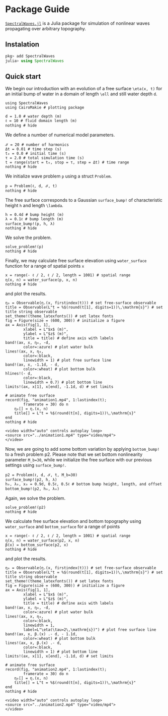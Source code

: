 # Package Guide

[`SpectralWaves.jl`](https://github.com/mcpaprota/SpectralWaves.jl) is a Julia package for simulation of nonlinear waves propagating over arbitrary topography.

## Instalation

```julia
pkg> add SpectralWaves
julia> using SpectralWaves
```

## Quick start

We begin our introduction with an evolution of a free surface ``\eta(x, t)`` for an initial bump of water in a domain of length ``\ell`` and still water depth ``d``.

```@example 0
using SpectralWaves
using CairoMakie # plotting package

d = 1.0 # water depth (m)
ℓ = 10 # fluid domain length (m)
nothing # hide
```

We define a number of numerical model parameters.

```@example 0
ℐ = 20 # number of harmonics
Δt = 0.01 # time step (s)
t₀ = 0.0 # initial time (s)
τ = 2.0 # total simulation time (s)
t = range(start = t₀, stop = τ, step = Δt) # time range
nothing # hide
```

We initialize wave problem `p` using a struct `Problem`.

```@example 0
p = Problem(ℓ, d, ℐ, t)
nothing # hide
```

The free surface corresponds to a Gaussian `surface_bump!` of characteristic height ``h`` and length ``\lambda``.

```@example 0
h = 0.4d # bump height (m)
λ = 0.1ℓ # bump length (m)
surface_bump!(p, h, λ)
nothing # hide
```

We solve the problem.

```@example 0
solve_problem!(p)
nothing # hide
```

Finally, we may calculate free surface elevation using `water_surface` function for a range of spatial points `x`

```@example 0
x = range(- ℓ / 2, ℓ / 2, length = 1001) # spatial range
η(x, n) = water_surface(p, x, n)
nothing # hide
```
and plot the results.

```@example 0
η₀ = Observable(η.(x, firstindex(t))) # set free-surface observable
title = Observable(L"t = %$(round(t[1], digits=1))\,\mathrm{s}") # set title string observable
set_theme!(theme_latexfonts()) # set latex fonts
fig = Figure(size = (600, 300)) # initialize a figure
ax = Axis(fig[1, 1], 
        xlabel = L"$x$ (m)", 
        ylabel = L"$z$ (m)",
        title = title) # define axis with labels
band!(ax, x, η₀, -d, 
        color=:azure) # plot water bulk
lines!(ax, x, η₀, 
        color=:black, 
        linewidth = 1) # plot free surface line
band!(ax, x, -1.1d, - d, 
        color=:wheat) # plot bottom bulk
hlines!(- d, 
        color=:black, 
        linewidth = 0.7) # plot bottom line
limits!(ax, x[1], x[end], -1.1d, d) # set limits

# animate free surface
record(fig, "animation1.mp4", 1:lastindex(t);
        framerate = 30) do n
    η₀[] = η.(x, n)
    title[] = L"t = %$(round(t[n], digits=1))\,\mathrm{s}"
end
nothing # hide
```

```@raw html
<video width="auto" controls autoplay loop>
<source src="../animation1.mp4" type="video/mp4">
</video>
```

Now, we are going to add some bottom variation by applying `bottom_bump!` to a fresh problem p2. Please note that we set bottom nonlinearity parameter `M_b=30`, while we initialize the free surface with our previous settings using `surface_bump!`.

```@example 0
p2 = Problem(ℓ, d, ℐ, t, M_b=30)
surface_bump!(p2, h, λ)
h₀, λ₀, x₀ = 0.9d, 0.5ℓ, 0.5ℓ # bottom bump height, length, and offset
bottom_bump!(p2, h₀, λ₀)
```

Again, we solve the problem.

```@example 0
solve_problem!(p2)
nothing # hide
```

We calculate free surface elevation and bottom topography using `water_surface` and `bottom_surface` for a range of points

```@example 0
x = range(- ℓ / 2, ℓ / 2, length = 1001) # spatial range
η(x, n) = water_surface(p2, x, n)
β(x) = bottom_surface(p2, x)
nothing # hide
```
and plot the results.

```@example 0
η₀ = Observable(η.(x, firstindex(t))) # set free-surface observable
title = Observable(L"t = %$(round(t[1], digits=1))\,\mathrm{s}") # set title string observable
set_theme!(theme_latexfonts()) # set latex fonts
fig = Figure(size = (600, 300)) # initialize a figure
ax = Axis(fig[1, 1], 
        xlabel = L"$x$ (m)", 
        ylabel = L"$z$ (m)",
        title = title) # define axis with labels
band!(ax, x, η₀, -d, 
        color=:azure) # plot water bulk
lines!(ax, x, η₀, 
        color=:black, 
        linewidth = 1, 
        label=L"\eta(\tau=2\,\mathrm{s})") # plot free surface line
band!(ax, x, β.(x) .- d, - 1.1d, 
        color=:wheat) # plot bottom bulk
lines!(ax, x, β.(x) .- d, 
        color=:black, 
        linewidth = 1) # plot bottom line
limits!(ax, x[1], x[end], -1.1d, d) # set limits

# animate free surface
record(fig, "animation2.mp4", 1:lastindex(t);
        framerate = 30) do n
    η₀[] = η.(x, n)
    title[] = L"t = %$(round(t[n], digits=1))\,\mathrm{s}"
end
nothing # hide
```

```@raw html
<video width="auto" controls autoplay loop>
<source src="../animation2.mp4" type="video/mp4">
</video>
```
